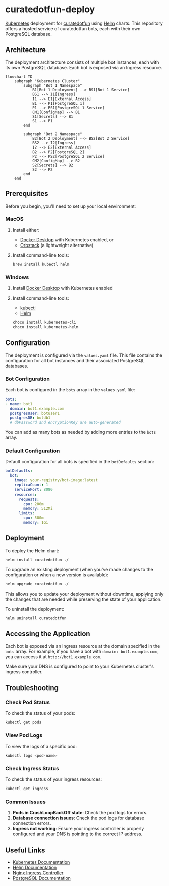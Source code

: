 # curatedotfun-deploy

[Kubernetes](https://kubernetes.io/) deployment for [curatedotfun](https://github.com/PotLock/curatedotfun) using [Helm](https://helm.sh/) charts. This repository offers a hosted service of curatedotfun bots, each with their own PostgreSQL database.

## Architecture

The deployment architecture consists of multiple bot instances, each with its own PostgreSQL database. Each bot is exposed via an Ingress resource.

```mermaid
flowchart TD
    subgraph "Kubernetes Cluster"
        subgraph "Bot 1 Namespace"
            B1[Bot 1 Deployment] --> BS1[Bot 1 Service]
            BS1 --> I1[Ingress]
            I1 --> E1[External Access]
            B1 --> P1[PostgreSQL 1]
            P1 --> PS1[PostgreSQL 1 Service]
            CM1[ConfigMap] --> B1
            S1[Secrets] --> B1
            S1 --> P1
        end
        
        subgraph "Bot 2 Namespace"
            B2[Bot 2 Deployment] --> BS2[Bot 2 Service]
            BS2 --> I2[Ingress]
            I2 --> E2[External Access]
            B2 --> P2[PostgreSQL 2]
            P2 --> PS2[PostgreSQL 2 Service]
            CM2[ConfigMap] --> B2
            S2[Secrets] --> B2
            S2 --> P2
        end
    end
```

## Prerequisites

Before you begin, you'll need to set up your local environment:

### MacOS

1. Install either:
   - [Docker Desktop](https://www.docker.com/products/docker-desktop/) with Kubernetes enabled, or
   - [Orbstack](https://orbstack.dev/) (a lightweight alternative)

2. Install command-line tools:

   ```bash
   brew install kubectl helm
   ```

### Windows

1. Install [Docker Desktop](https://www.docker.com/products/docker-desktop/) with Kubernetes enabled

2. Install command-line tools:
   - [kubectl](https://kubernetes.io/docs/tasks/tools/install-kubectl-windows/)
   - [Helm](https://helm.sh/docs/intro/install/#from-chocolatey-windows)

   ```bash
   choco install kubernetes-cli
   choco install kubernetes-helm
   ```

## Configuration

The deployment is configured via the `values.yaml` file. This file contains the configuration for all bot instances and their associated PostgreSQL databases.

### Bot Configuration

Each bot is configured in the `bots` array in the `values.yaml` file:

```yaml
bots:
- name: bot1
  domain: bot1.example.com
  postgresUser: botuser1
  postgresDB: botdb1
  # dbPassword and encryptionKey are auto-generated
```

You can add as many bots as needed by adding more entries to the `bots` array.

### Default Configuration

Default configuration for all bots is specified in the `botDefaults` section:

```yaml
botDefaults:
  bot:
    image: your-registry/bot-image:latest
    replicaCount: 1
    servicePort: 8080
    resources:
      requests:
        cpu: 200m
        memory: 512Mi
      limits:
        cpu: 500m
        memory: 1Gi
```


## Deployment

To deploy the Helm chart:

```bash
helm install curatedotfun ./
```

To upgrade an existing deployment (when you've made changes to the configuration or when a new version is available):

```bash
helm upgrade curatedotfun ./
```

This allows you to update your deployment without downtime, applying only the changes that are needed while preserving the state of your application.

To uninstall the deployment:

```bash
helm uninstall curatedotfun
```

## Accessing the Application

Each bot is exposed via an Ingress resource at the domain specified in the `bots` array. For example, if you have a bot with `domain: bot1.example.com`, you can access it at `http://bot1.example.com`.

Make sure your DNS is configured to point to your Kubernetes cluster's ingress controller.

## Troubleshooting

### Check Pod Status

To check the status of your pods:

```bash
kubectl get pods
```

### View Pod Logs

To view the logs of a specific pod:

```bash
kubectl logs <pod-name>
```

### Check Ingress Status

To check the status of your ingress resources:

```bash
kubectl get ingress
```

### Common Issues

1. **Pods in CrashLoopBackOff state**: Check the pod logs for errors.
2. **Database connection issues**: Check the pod logs for database connection errors.
3. **Ingress not working**: Ensure your ingress controller is properly configured and your DNS is pointing to the correct IP address.

## Useful Links

- [Kubernetes Documentation](https://kubernetes.io/docs/home/)
- [Helm Documentation](https://helm.sh/docs/)
- [Nginx Ingress Controller](https://kubernetes.github.io/ingress-nginx/)
- [PostgreSQL Documentation](https://www.postgresql.org/docs/)
